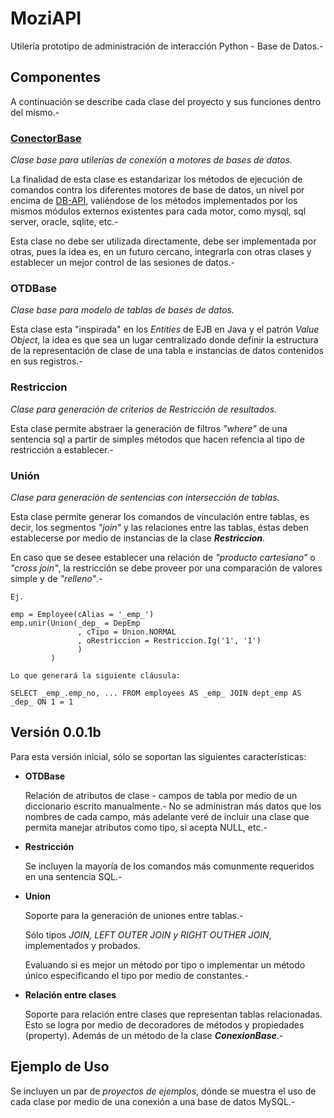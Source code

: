 MoziAPI
=======

Utilería prototipo de administración de interacción Python - Base de Datos.-

##  Componentes
A continuación se describe cada clase del proyecto y sus funciones dentro del mismo.-

### [ConectorBase](https://github.com/cdanielpy/MoziAPI/wiki/ConectorBase)
_Clase base para utilerías de conexión a motores de bases de datos._

La finalidad de esta clase es estandarizar los métodos de ejecución de comandos contra los diferentes motores de base de datos, un nivel por encima de [DB-API](http://legacy.python.org/dev/peps/pep-0249/), valiéndose de los métodos implementados por los mismos módulos externos existentes para cada motor, como mysql, sql server, oracle, sqlite, etc.-

Esta clase no debe ser utilizada directamente, debe ser implementada por otras, pues la idea es, en un futuro cercano, integrarla con otras clases y establecer un mejor control de las sesiones de datos.-

### OTDBase
_Clase base para modelo de tablas de bases de datos._

Esta clase esta "inspirada" en los _Entities_ de EJB en Java y el patrón _Value Object_, la idea es que sea un lugar centralizado donde definir la estructura de la representación de clase de una tabla e instancias de datos contenidos en sus registros.-

### Restriccion
_Clase para generación de criterios de Restricción de resultados._

Esta clase permite abstraer la generación de filtros _"where"_ de una sentencia sql a partir de simples métodos que hacen refencia al tipo de restricción a establecer.-

### Unión
_Clase para generación de sentencias con intersección de tablas._

Esta clase permite generar los comandos de vinculación entre tablas, es decir, los segmentos _"join"_ y las relaciones entre las tablas, éstas deben establecerse por medio de instancias de la clase **_Restriccion_**.

En caso que se desee establecer una relación de _"producto cartesiano"_ o _"cross join"_, la restricción se debe proveer por una comparación de valores simple y de _"relleno"_.-

    Ej.
    
    emp = Employee(cAlias = '_emp_')
    emp.unir(Union(_dep_ = DepEmp
                   , cTipo = Union.NORMAL
                   , oRestriccion = Restriccion.Ig('1', '1')
                   )
             )

	Lo que generará la siguiente cláusula:
    
    SELECT _emp_.emp_no, ... FROM employees AS _emp_ JOIN dept_emp AS _dep_ ON 1 = 1

## Versión 0.0.1b

Para esta versión inicial, sólo se soportan las siguientes características:

- **OTDBase**

	Relación de atributos de clase - campos de tabla por medio de un diccionario escrito manualmente.-
    No se administran más datos que los nombres de cada campo, más adelante veré de incluir una clase que permita manejar atributos como tipo, si acepta NULL, etc.-
    
- **Restricción**

	Se incluyen la mayoría de los comandos más comunmente requeridos en una sentencia SQL.-
    
- **Union**
	
    Soporte para la generación de uniones entre tablas.-

	Sólo tipos _JOIN, LEFT OUTER JOIN y RIGHT OUTHER JOIN_, implementados y probados.
    
    Evaluando si es mejor un método por tipo o implementar un método único especificando el tipo por medio de constantes.-

- **Relación entre clases**
    
    Soporte para relación entre clases que representan tablas relacionadas. Esto se logra por medio de decoradores de métodos y propiedades (property). Además de un método de la clase _**ConexionBase**_.-


## Ejemplo de Uso

Se incluyen un par de _proyectos de ejemplos_, dónde se muestra el uso de cada clase por medio de una conexión a una base de datos MySQL.-
